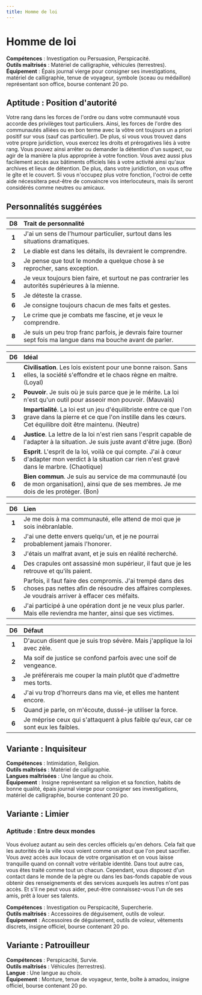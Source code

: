 ```yaml
---
title: Homme de loi
---
```

# Homme de loi
**Compétences** : Investigation ou Persuasion, Perspicacité.  
**Outils maîtrisés** : Matériel de calligraphie, véhicules (terrestres).  
**Équipement** : Épais journal vierge pour consigner ses investigations, matériel de calligraphie, tenue de voyageur, symbole (sceau ou médaillon) représentant son office, bourse contenant 20 po.

## Aptitude : Position d'autorité
Votre rang dans les forces de l'ordre ou dans votre communauté vous accorde des privilèges tout particuliers. Ainsi, les forces de l'ordre des communautés alliées ou en bon terme avec la vôtre ont toujours un a priori positif sur vous (sauf cas particulier). De plus, si vous vous trouvez dans votre propre juridiction, vous exercez les droits et prérogatives liés à votre rang. Vous pouvez ainsi arrêter ou demander la détention d'un suspect, ou agir de la manière la plus appropriée à votre fonction. Vous avez aussi plus facilement accès aux bâtiments officiels liés à votre activité ainsi qu'aux archives et lieux de détention. De plus, dans votre juridiction, on vous offre le gîte et le couvert. Si vous n'occupez plus votre fonction, l'octroi de cette aide nécessitera peut-être de convaincre vos interlocuteurs, mais ils seront considérés comme neutres ou amicaux.

## Personnalités suggérées

| D8 | Trait de personnalité |
|:-:|:-|
| **1** | J'ai un sens de l'humour particulier, surtout dans les situations dramatiques. |
| **2** | Le diable est dans les détails, ils devraient le comprendre. |
| **3** | Je pense que tout le monde a quelque chose à se reprocher, sans exception. |
| **4** | Je veux toujours bien faire, et surtout ne pas contrarier les autorités supérieures à la mienne. |
| **5** | Je déteste la crasse. |
| **6** | Je consigne toujours chacun de mes faits et gestes. |
| **7** | Le crime que je combats me fascine, et je veux le comprendre. |
| **8** | Je suis un peu trop franc parfois, je devrais faire tourner sept fois ma langue dans ma bouche avant de parler. |


| D6 | Idéal |
|:-:|:-|
| **1** | **Civilisation**. Les lois existent pour une bonne raison. Sans elles, la société s'effondre et le chaos règne en maître. (Loyal) |
| **2** | **Pouvoir**. Je suis où je suis parce que je le mérite. La loi n'est qu'un outil pour asseoir mon pouvoir. (Mauvais) |
| **3** | **Impartialité**. La loi est un jeu d'équilibriste entre ce que l'on grave dans la pierre et ce que l'on instille dans les cœurs. Cet équilibre doit être maintenu. (Neutre) |
| **4** | **Justice**. La lettre de la loi n'est rien sans l'esprit capable de l'adapter à la situation. Je suis juste avant d'être juge. (Bon) |
| **5** | **Esprit**. L'esprit de la loi, voilà ce qui compte. J'ai à cœur d'adapter mon verdict à la situation car rien n'est gravé dans le marbre. (Chaotique) |
| **6** | **Bien commun**. Je suis au service de ma communauté (ou de mon organisation), ainsi que de ses membres. Je me dois de les protéger. (Bon) |


| D6 | Lien |
|:-:|:-|
| **1** | Je me dois à ma communauté, elle attend de moi que je sois inébranlable. |
| **2** | J'ai une dette envers quelqu'un, et je ne pourrai probablement jamais l'honorer. |
| **3** | J'étais un malfrat avant, et je suis en réalité recherché. |
| **4** | Des crapules ont assassiné mon supérieur, il faut que je les retrouve et qu'ils paient. |
| **5** | Parfois, il faut faire des compromis. J'ai trempé dans des choses pas nettes afin de résoudre des affaires complexes. Je voudrais arriver à effacer ces méfaits. |
| **6** | J'ai participé à une opération dont je ne veux plus parler. Mais elle reviendra me hanter, ainsi que ses victimes. |


| D6 | Défaut |
|:-:|:-|
| **1** | D'aucun disent que je suis trop sévère. Mais j'applique la loi avec zèle. |
| **2** | Ma soif de justice se confond parfois avec une soif de vengeance. |
| **3** | Je préférerais me couper la main plutôt que d'admettre mes torts. |
| **4** | J'ai vu trop d'horreurs dans ma vie, et elles me hantent encore. |
| **5** | Quand je parle, on m'écoute, dussé-je utiliser la force. |
| **6** | Je méprise ceux qui s'attaquent à plus faible qu'eux, car ce sont eux les faibles. |

## Variante : Inquisiteur

**Compétences** : Intimidation, Religion.  
**Outils maîtrisés** : Matériel de calligraphie.  
**Langues maîtrisées** : Une langue au choix.  
**Équipement** : Insigne représentant sa religion et sa fonction, habits de bonne qualité, épais journal vierge pour consigner ses investigations, matériel de calligraphie, bourse contenant 20 po.

## Variante : Limier

### Aptitude : Entre deux mondes
Vous évoluez autant au sein des cercles officiels qu'en dehors. Cela fait que les autorités de la ville vous voient comme un atout que l'on peut sacrifier. Vous avez accès aux locaux de votre organisation et on vous laisse tranquille quand on connaît votre véritable identité. Dans tout autre cas, vous êtes traité comme tout un chacun. Cependant, vous disposez d'un contact dans le monde de la pègre ou dans les bas-fonds capable de vous obtenir des renseignements et des services auxquels les autres n'ont pas accès. Et s'il ne peut vous aider, peut-être connaissez-vous l'un de ses amis, prêt à louer ses talents.

**Compétences** : Investigation ou Perspicacité, Supercherie.  
**Outils maîtrisés** : Accessoires de déguisement, outils de voleur.  
**Équipement** : Accessoires de déguisement, outils de voleur, vêtements discrets, insigne officiel, bourse contenant 20 po.

## Variante : Patrouilleur

**Compétences** : Perspicacité, Survie.  
**Outils maîtrisés** : Véhicules (terrestres).  
**Langue** : Une langue au choix.  
**Équipement** : Monture, tenue de voyageur, tente, boîte à amadou, insigne officiel, bourse contenant 20 po.
